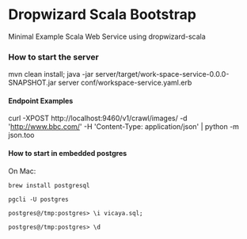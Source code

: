 # Dropwizard Scala Bootstrap
Minimal Example Scala Web Service using dropwizard-scala

### How to start the server
mvn clean install; java -jar server/target/work-space-service-0.0.0-SNAPSHOT.jar server conf/workspace-service.yaml.erb

#### Endpoint Examples
curl -XPOST http://localhost:9460/v1/crawl/images/ -d 'http://www.bbc.com/' -H 'Content-Type: application/json' | python -m json.too


#### How to start in embedded postgres
On Mac: 

`brew install postgresql` 

`pgcli -U postgres`

`postgres@/tmp:postgres> \i vicaya.sql;`

`postgres@/tmp:postgres> \d`


